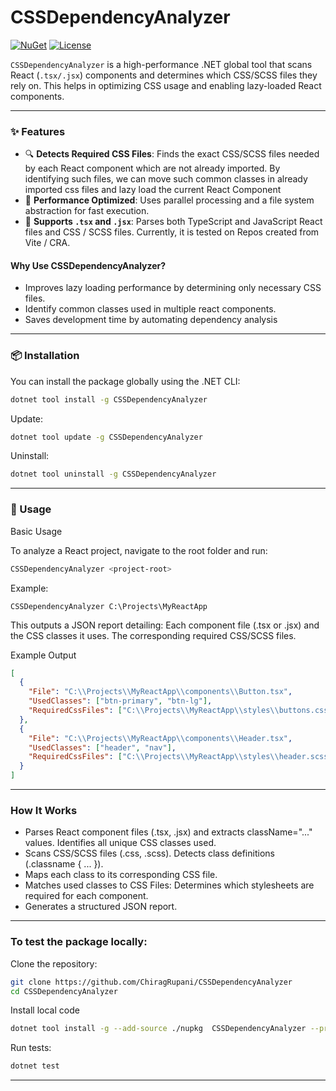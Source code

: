 ﻿# CSSDependencyAnalyzer

[![NuGet](https://img.shields.io/nuget/v/CSSDependencyAnalyzer.svg)](https://www.nuget.org/packages/CSSDependencyAnalyzer/)
[![License](https://img.shields.io/badge/license-MIT-blue.svg)](https://opensource.org/licenses/MIT)

`CSSDependencyAnalyzer` is a high-performance .NET global tool that scans React (`.tsx/.jsx`) components and determines which CSS/SCSS files they rely on. This helps in optimizing CSS usage and enabling lazy-loaded React components.

---

### ✨ Features
- 🔍 **Detects Required CSS Files**: Finds the exact CSS/SCSS files needed by each React component which are not already imported. By identifying such files, we can move such common classes in already imported css files and lazy load the current React Component
- 🚀 **Performance Optimized**: Uses parallel processing and a file system abstraction for fast execution.
- 🔄 **Supports `.tsx` and `.jsx`**: Parses both TypeScript and JavaScript React files and CSS / SCSS files. Currently, it is tested on Repos created from Vite / CRA.

#### Why Use CSSDependencyAnalyzer?
- Improves lazy loading performance by determining only necessary CSS files.
- Identify common classes used in multiple react components.
- Saves development time by automating dependency analysis

---

### 📦 Installation

You can install the package globally using the .NET CLI:

```sh
dotnet tool install -g CSSDependencyAnalyzer
```

Update:
```sh
dotnet tool update -g CSSDependencyAnalyzer
```

Uninstall:
```sh
dotnet tool uninstall -g CSSDependencyAnalyzer
```

---

### 🚀 Usage

Basic Usage

To analyze a React project, navigate to the root folder and run:

```sh
CSSDependencyAnalyzer <project-root>
```

Example:
```
CSSDependencyAnalyzer C:\Projects\MyReactApp
```

This outputs a JSON report detailing:
Each component file (.tsx or .jsx) and the CSS classes it uses.
The corresponding required CSS/SCSS files.

Example Output
```json
[
  {
    "File": "C:\\Projects\\MyReactApp\\components\\Button.tsx",
    "UsedClasses": ["btn-primary", "btn-lg"],
    "RequiredCssFiles": ["C:\\Projects\\MyReactApp\\styles\\buttons.css"]
  },
  {
    "File": "C:\\Projects\\MyReactApp\\components\\Header.tsx",
    "UsedClasses": ["header", "nav"],
    "RequiredCssFiles": ["C:\\Projects\\MyReactApp\\styles\\header.scss"]
  }
]
```

---

### How It Works
- Parses React component files (.tsx, .jsx) and extracts className="..." values. Identifies all unique CSS classes used.
- Scans CSS/SCSS files (.css, .scss). Detects class definitions (.classname { ... }). 
- Maps each class to its corresponding CSS file.
- Matches used classes to CSS Files: Determines which stylesheets are required for each component. 
- Generates a structured JSON report.

---
### To test the package locally:
Clone the repository:
```sh
git clone https://github.com/ChiragRupani/CSSDependencyAnalyzer
cd CSSDependencyAnalyzer
```

Install local code
```sh
dotnet tool install -g --add-source ./nupkg  CSSDependencyAnalyzer --prerelease
```

Run tests:
```sh
dotnet test
```
---